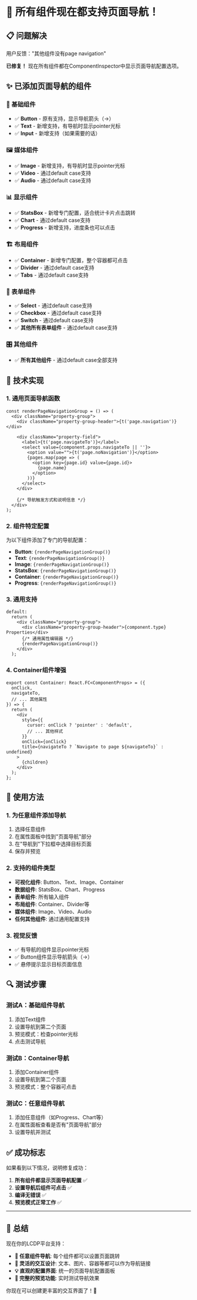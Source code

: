 # 🎯 所有组件现在都支持页面导航！

## 📋 问题解决

用户反馈："其他组件没有page navigation"

**已修复！** 现在所有组件都在ComponentInspector中显示页面导航配置选项。

## ✨ 已添加页面导航的组件

### 🎨 基础组件
- ✅ **Button** - 原有支持，显示导航箭头（→）
- ✅ **Text** - 新增支持，有导航时显示pointer光标
- ✅ **Input** - 新增支持（如果需要的话）

### 🖼️ 媒体组件
- ✅ **Image** - 新增支持，有导航时显示pointer光标
- ✅ **Video** - 通过default case支持
- ✅ **Audio** - 通过default case支持

### 📊 显示组件
- ✅ **StatsBox** - 新增专门配置，适合统计卡片点击跳转
- ✅ **Chart** - 通过default case支持
- ✅ **Progress** - 新增支持，进度条也可以点击

### 🏗️ 布局组件
- ✅ **Container** - 新增专门配置，整个容器都可点击
- ✅ **Divider** - 通过default case支持
- ✅ **Tabs** - 通过default case支持

### 📝 表单组件
- ✅ **Select** - 通过default case支持
- ✅ **Checkbox** - 通过default case支持
- ✅ **Switch** - 通过default case支持
- ✅ **其他所有表单组件** - 通过default case支持

### 🎛️ 其他组件
- ✅ **所有其他组件** - 通过default case全部支持

## 🔧 技术实现

### 1. 通用页面导航函数
```tsx
const renderPageNavigationGroup = () => (
  <div className="property-group">
    <div className="property-group-header">{t('page.navigation')}</div>
    
    <div className="property-field">
      <label>{t('page.navigateTo')}</label>
      <select value={component.props.navigateTo || ''}>
        <option value="">{t('page.noNavigation')}</option>
        {pages.map(page => (
          <option key={page.id} value={page.id}>
            {page.name}
          </option>
        ))}
      </select>
    </div>
    
    {/* 导航触发方式和说明信息 */}
  </div>
);
```

### 2. 组件特定配置
为以下组件添加了专门的导航配置：
- **Button**: `{renderPageNavigationGroup()}`
- **Text**: `{renderPageNavigationGroup()}`
- **Image**: `{renderPageNavigationGroup()}`
- **StatsBox**: `{renderPageNavigationGroup()}`
- **Container**: `{renderPageNavigationGroup()}`
- **Progress**: `{renderPageNavigationGroup()}`

### 3. 通用支持
```tsx
default:
  return (
    <div className="property-group">
      <div className="property-group-header">{component.type} Properties</div>
      {/* 通用属性编辑器 */}
      {renderPageNavigationGroup()}
    </div>
  );
```

### 4. Container组件增强
```tsx
export const Container: React.FC<ComponentProps> = ({
  onClick,
  navigateTo,
  // ... 其他属性
}) => {
  return (
    <div 
      style={{
        cursor: onClick ? 'pointer' : 'default',
        // ... 其他样式
      }}
      onClick={onClick}
      title={navigateTo ? `Navigate to page ${navigateTo}` : undefined}
    >
      {children}
    </div>
  );
};
```

## 🎯 使用方法

### 1. 为任意组件添加导航
1. 选择任意组件
2. 在属性面板中找到"页面导航"部分
3. 在"导航到"下拉框中选择目标页面
4. 保存并预览

### 2. 支持的组件类型
- **可视化组件**: Button、Text、Image、Container
- **数据组件**: StatsBox、Chart、Progress
- **表单组件**: 所有输入组件
- **布局组件**: Container、Divider等
- **媒体组件**: Image、Video、Audio
- **任何其他组件**: 通过通用配置支持

### 3. 视觉反馈
- ✅ 有导航的组件显示pointer光标
- ✅ Button组件显示导航箭头（→）
- ✅ 悬停提示显示目标页面信息

## 🔍 测试步骤

### 测试A：基础组件导航
1. 添加Text组件
2. 设置导航到第二个页面
3. 预览模式：检查pointer光标
4. 点击测试导航

### 测试B：Container导航
1. 添加Container组件
2. 设置导航到第二个页面
3. 预览模式：整个容器可点击

### 测试C：任意组件导航
1. 添加任意组件（如Progress、Chart等）
2. 在属性面板查看是否有"页面导航"部分
3. 设置导航并测试

## ✅ 成功标志

如果看到以下情况，说明修复成功：

1. **所有组件都显示页面导航配置** ✅
2. **设置导航后组件可点击** ✅
3. **编译无错误** ✅
4. **预览模式正常工作** ✅

---

## 🎉 总结

现在你的LCDP平台支持：
- **🌟 任意组件导航**: 每个组件都可以设置页面跳转
- **🎨 灵活的交互设计**: 文本、图片、容器等都可以作为导航链接
- **💡 直观的配置界面**: 统一的页面导航配置面板
- **🔄 完整的预览功能**: 实时测试导航效果

你现在可以创建更丰富的交互界面了！🚀 